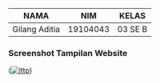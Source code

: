 | NAMA | NIM | KELAS
|--|--|--|
| Gilang Aditia  | 19104043 | 03 SE B

### Screenshot Tampilan Website
(<a href="https://ibb.co/jWkm6JS"><img src="https://i.ibb.co/RBTfvjq/ittp.jpg" alt="ittp" border="0"></a>)
